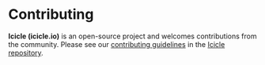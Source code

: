 # Contributing

**Icicle (icicle.io)** is an open-source project and welcomes contributions from the community. Please see our [contributing guidelines](https://github.com/icicleio/Icicle/blob/master/CONTRIBUTING.md) in the [Icicle repository](https://github.com/icicleio/Icicle).
